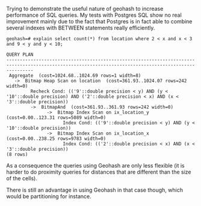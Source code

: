 Trying to demonstrate the useful nature of geohash to increase performance of SQL queries. My tests with Postgres SQL show no real improvement mainly due to the fact that Postgres is in fact able to combine several indexes with BETWEEN statements really efficiently.

    geohash=# explain select count(*) from location where 2 < x and x < 3 and 9 < y and y < 10;
                                                                      QUERY PLAN                                                                      
    ------------------------------------------------------------------------------------------------------------------------------------------------------
     Aggregate  (cost=1024.68..1024.69 rows=1 width=8)
       ->  Bitmap Heap Scan on location  (cost=361.93..1024.07 rows=242 width=0)
             Recheck Cond: (('9'::double precision < y) AND (y < '10'::double precision) AND ('2'::double precision < x) AND (x < '3'::double precision))
             ->  BitmapAnd  (cost=361.93..361.93 rows=242 width=0)
                   ->  Bitmap Index Scan on ix_location_y  (cost=0.00..123.31 rows=5089 width=0)
                         Index Cond: (('9'::double precision < y) AND (y < '10'::double precision))
                   ->  Bitmap Index Scan on ix_location_x  (cost=0.00..238.25 rows=9783 width=0)
                         Index Cond: (('2'::double precision < x) AND (x < '3'::double precision))
    (8 rows)

As a consequence the queries using Geohash are only less flexible (it is harder to do proximity queries for distances that are different than the size of the cells).

There is still an advantage in using Geohash in that case though, which would be partitioning for instance.